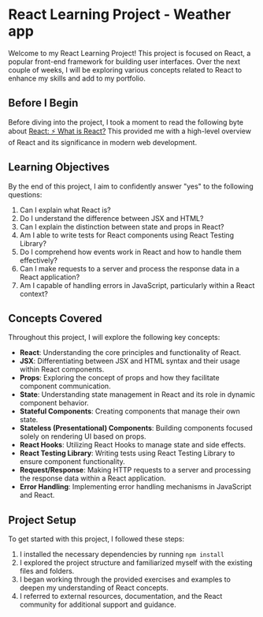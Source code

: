 # React Learning Project - Weather app

Welcome to my React Learning Project! This project is focused on React, a popular front-end framework for building user interfaces. Over the next couple of weeks, I will be exploring various concepts related to React to enhance my skills and add to my portfolio.

## Before I Begin

Before diving into the project, I took a moment to read the following byte about [React: ⚡ What is React?](https://hackmd.io/s/ByMAYN-FN) This provided me with a high-level overview of React and its significance in modern web development.

## Learning Objectives

By the end of this project, I aim to confidently answer "yes" to the following questions:

1. Can I explain what React is?
2. Do I understand the difference between JSX and HTML?
3. Can I explain the distinction between state and props in React?
4. Am I able to write tests for React components using React Testing Library?
5. Do I comprehend how events work in React and how to handle them effectively?
6. Can I make requests to a server and process the response data in a React application?
7. Am I capable of handling errors in JavaScript, particularly within a React context?

## Concepts Covered

Throughout this project, I will explore the following key concepts:

- **React**: Understanding the core principles and functionality of React.
- **JSX**: Differentiating between JSX and HTML syntax and their usage within React components.
- **Props**: Exploring the concept of props and how they facilitate component communication.
- **State**: Understanding state management in React and its role in dynamic component behavior.
- **Stateful Components**: Creating components that manage their own state.
- **Stateless (Presentational) Components**: Building components focused solely on rendering UI based on props.
- **React Hooks**: Utilizing React Hooks to manage state and side effects.
- **React Testing Library**: Writing tests using React Testing Library to ensure component functionality.
- **Request/Response**: Making HTTP requests to a server and processing the response data within a React application.
- **Error Handling**: Implementing error handling mechanisms in JavaScript and React.

## Project Setup

To get started with this project, I followed these steps:

1. I installed the necessary dependencies by running `npm install`
2. I explored the project structure and familiarized myself with the existing files and folders.
3. I began working through the provided exercises and examples to deepen my understanding of React concepts.
4. I referred to external resources, documentation, and the React community for additional support and guidance.
